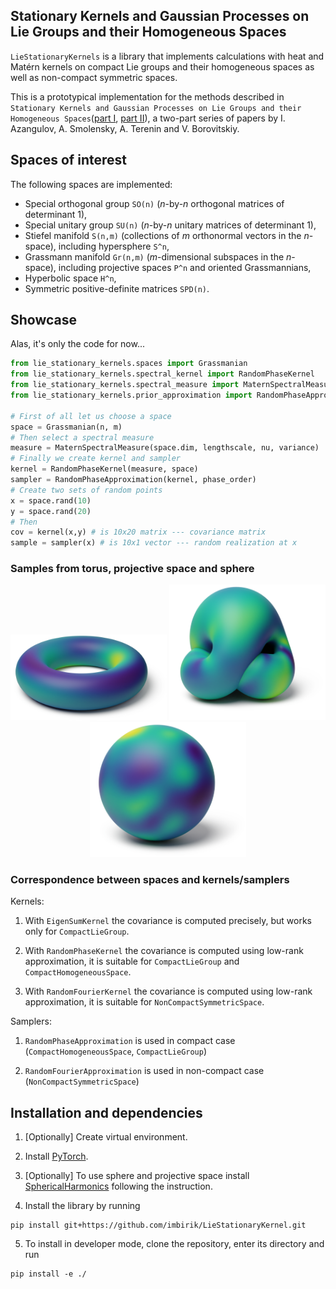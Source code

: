 ## Stationary Kernels and Gaussian Processes on Lie Groups and their Homogeneous Spaces

`LieStationaryKernels` is a library that implements calculations with heat and Matérn kernels
on compact Lie groups and their homogeneous spaces as well as non-compact symmetric spaces.

This is a prototypical implementation for the methods described in `Stationary Kernels and Gaussian Processes on Lie Groups
and their Homogeneous Spaces`([part I](link), [part II](link)), a two-part series of papers by I. Azangulov, A. Smolensky, A. Terenin and V. Borovitskiy.

## Spaces of interest
The following spaces are implemented:
- Special orthogonal group `SO(n)` (*n*-by-*n* orthogonal matrices of determinant 1),
- Special unitary group `SU(n)` (*n*-by-*n* unitary matrices of determinant 1),
- Stiefel manifold `S(n,m)` (collections of *m* orthonormal vectors in the *n*-space), including hypersphere `S^n`,
- Grassmann manifold `Gr(n,m)` (*m*-dimensional subspaces in the *n*-space), including projective spaces `P^n` and oriented Grassmannians,
- Hyperbolic space `H^n`,
- Symmetric positive-definite matrices `SPD(n)`.

## Showcase

Alas, it's only the code for now...

```python
from lie_stationary_kernels.spaces import Grassmanian
from lie_stationary_kernels.spectral_kernel import RandomPhaseKernel
from lie_stationary_kernels.spectral_measure import MaternSpectralMeasure
from lie_stationary_kernels.prior_approximation import RandomPhaseApproximation

# First of all let us choose a space
space = Grassmanian(n, m)
# Then select a spectral measure
measure = MaternSpectralMeasure(space.dim, lengthscale, nu, variance)
# Finally we create kernel and sampler
kernel = RandomPhaseKernel(measure, space)
sampler = RandomPhaseApproximation(kernel, phase_order)
# Create two sets of random points
x = space.rand(10)
y = space.rand(20)
# Then
cov = kernel(x,y) # is 10x20 matrix --- covariance matrix 
sample = sampler(x) # is 10x1 vector --- random realization at x
```
### Samples from torus, projective space and sphere

<p align="center">
  <img src="/plots/torus_heat_kernel_sample_colors.png" width="250" />
  <img src="/plots/projective_space_heat_kernel_sample_colors.png" width="250" /> 
  <img src="/plots/sphere_heat_kernel_sample_colors.png" width="250" />
</p>

### Correspondence between spaces and kernels/samplers
Kernels:

1. With ```EigenSumKernel``` the covariance is computed precisely, but works only for ```CompactLieGroup```. 

2. With ```RandomPhaseKernel``` the covariance is computed using low-rank approximation, it is suitable for ```CompactLieGroup``` and ```СompactHomogeneousSpace```.

3. With ```RandomFourierKernel``` the covariance is computed using low-rank approximation, it is suitable for ```NonCompactSymmetricSpace```.

Samplers:

1. ```RandomPhaseApproximation``` is used in compact case (```CompactHomogeneousSpace```, ```CompactLieGroup```)

2. ```RandomFourierApproximation``` is used in non-compact case (```NonCompactSymmetricSpace```)

## Installation and dependencies

1. [Optionally] Create virtual environment.

2. Install [PyTorch](https://pytorch.org/get-started/locally/).

3. [Optionally] To use sphere and projective space install [SphericalHarmonics](https://github.com/vdutor/SphericalHarmonics) following the instruction.

4. Install the library by running
```
pip install git+https://github.com/imbirik/LieStationaryKernel.git
```

5. To install in developer mode, clone the repository, enter its directory and run
```
pip install -e ./
```


